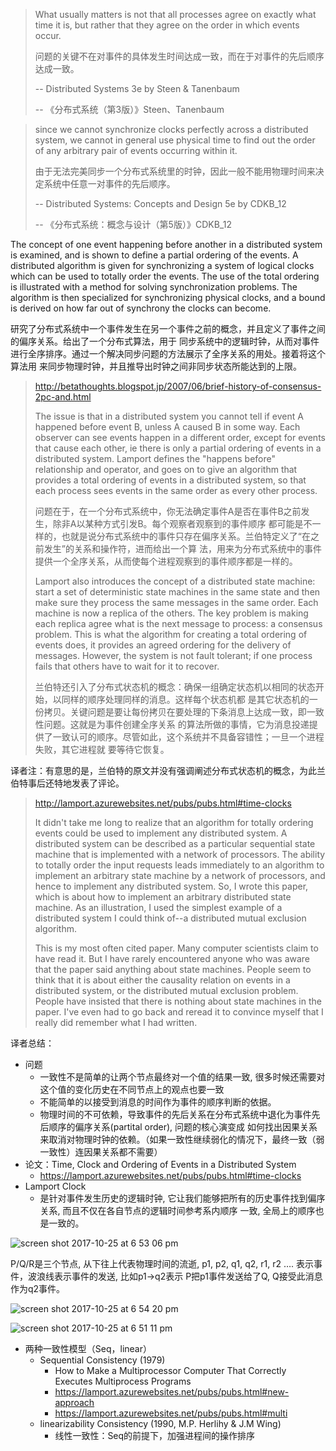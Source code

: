 > What usually matters is not that all processes agree on exactly what time it is, but rather that they agree
> on the order in which events occur.
>
> 问题的关键不在对事件的具体发生时间达成一致，而在于对事件的先后顺序达成一致。
>
> -- Distributed Systems 3e by Steen & Tanenbaum
>
> -- 《分布式系统（第3版）》Steen、Tanenbaum

> since we cannot synchronize clocks perfectly across a distributed system, we cannot in general use physical
> time to find out the order of any arbitrary pair of events occurring within it.
>
> 由于无法完美同步一个分布式系统里的时钟，因此一般不能用物理时间来决定系统中任意一对事件的先后顺序。
>
> -- Distributed Systems: Concepts and Design 5e by CDKB_12
>
> -- 《分布式系统：概念与设计（第5版）》CDKB_12

The concept of one event happening before another in a distributed system is examined, and is shown to define
a partial ordering of the events. A distributed algorithm is given for synchronizing a system of logical clocks
which can be used to totally order the events. The use of the total ordering is illustrated with a method for
solving synchronization problems. The algorithm is then specialized for synchronizing physical clocks, and a
bound is derived on how far out of synchrony the clocks can become.

研究了分布式系统中一个事件发生在另一个事件之前的概念，并且定义了事件之间的偏序关系。给出了一个分布式算法，用于
同步系统中的逻辑时钟，从而对事件进行全序排序。通过一个解决同步问题的方法展示了全序关系的用处。接着将这个算法用
来同步物理时钟，并且推导出时钟之间非同步状态所能达到的上限。

> http://betathoughts.blogspot.jp/2007/06/brief-history-of-consensus-2pc-and.html
>
> The issue is that in a distributed system you cannot tell if event A happened before event B, unless A caused B
> in some way. Each observer can see events happen in a different order, except for events that cause each other,
> ie there is only a partial ordering of events in a distributed system. Lamport defines the "happens before"
> relationship and operator, and goes on to give an algorithm that provides a total ordering of events in a
> distributed system, so that each process sees events in the same order as every other process.
>
> 问题在于，在一个分布式系统中，你无法确定事件A是否在事件B之前发生，除非A以某种方式引发B。每个观察者观察到的事件顺序
> 都可能是不一样的，也就是说分布式系统中的事件只存在偏序关系。兰伯特定义了“在之前发生”的关系和操作符，进而给出一个算
> 法，用来为分布式系统中的事件提供一个全序关系，从而使每个进程观察到的事件顺序都是一样的。
>
> Lamport also introduces the concept of a distributed state machine: start a set of deterministic state machines
> in the same state and then make sure they process the same messages in the same order. Each machine is now a
> replica of the others. The key problem is making each replica agree what is the next message to process: a
> consensus problem. This is what the algorithm for creating a total ordering of events does, it provides an agreed
> ordering for the delivery of messages. However, the system is not fault tolerant; if one process fails that others
> have to wait for it to recover.
>
> 兰伯特还引入了分布式状态机的概念：确保一组确定状态机以相同的状态开始，以同样的顺序处理同样的消息。这样每个状态机都
> 是其它状态机的一份拷贝。关键问题是要让每份拷贝在要处理的下条消息上达成一致，即一致性问题。这就是为事件创建全序关系
> 的算法所做的事情，它为消息投递提供了一致认可的顺序。尽管如此，这个系统并不具备容错性；一旦一个进程失败，其它进程就
> 要等待它恢复。

译者注：有意思的是，兰伯特的原文并没有强调阐述分布式状态机的概念，为此兰伯特事后还特地发表了评论。

> http://lamport.azurewebsites.net/pubs/pubs.html#time-clocks
>
> It didn't take me long to realize that an algorithm for totally ordering events could be used to implement any
> distributed system.  A distributed system can be described as a particular sequential state machine that is
> implemented with a network of processors.  The ability to totally order the input requests leads immediately
> to an algorithm to implement an arbitrary state machine by a network of processors, and hence to implement any
> distributed system.  So, I wrote this paper, which is about how to implement an arbitrary distributed state machine.
> As an illustration, I used the simplest example of a distributed system I could think of--a distributed mutual
> exclusion algorithm.
>
> This is my most often cited paper.  Many computer scientists claim to have read it.  But I have rarely encountered
> anyone who was aware that the paper said anything about state machines.  People seem to think that it is about
> either the causality relation on events in a distributed system, or the distributed mutual exclusion problem.
> People have insisted that there is nothing about state machines in the paper.  I've even had to go back and reread
> it to convince myself that I really did remember what I had written.

译者总结：

* 问题
  - 一致性不是简单的让两个节点最终对一个值的结果一致, 很多时候还需要对这个值的变化历史在不同节点上的观点也要一致
  - 不能简单的以接受到消息的时间作为事件的顺序判断的依据。
  - 物理时间的不可依赖，导致事件的先后关系在分布式系统中退化为事件先后顺序的偏序关系(partital order), 问题的核心演变成
    如何找出因果关系来取消对物理时钟的依赖。（如果一致性继续弱化的情况下，最终一致（弱一致性）连因果关系都不需要）
* 论文：Time, Clock and Ordering of Events in a Distributed System
   * https://lamport.azurewebsites.net/pubs/pubs.html#time-clocks
* Lamport Clock
  - 是针对事件发生历史的逻辑时钟, 它让我们能够把所有的历史事件找到偏序关系, 而且不仅在各自节点的逻辑时间参考系内顺序
    一致, 全局上的顺序也是一致的。

![screen shot 2017-10-25 at 6 53 06 pm](https://user-images.githubusercontent.com/1134993/31995139-d625ea56-b948-11e7-9b81-468651250f7f.png)

P/Q/R是三个节点, 从下往上代表物理时间的流逝, p1, p2, q1, q2, r1, r2 …. 表示事件，波浪线表示事件的发送, 比如p1->q2表示
P把p1事件发送给了Q, Q接受此消息作为q2事件。

![screen shot 2017-10-25 at 6 54 20 pm](https://user-images.githubusercontent.com/1134993/31995186-01abe57c-b949-11e7-91c5-f3e3d159e965.png)

![screen shot 2017-10-25 at 6 51 11 pm](https://user-images.githubusercontent.com/1134993/31995072-998fbe28-b948-11e7-8d43-510a3e766b9a.png)

* 两种一致性模型（Seq，linear）
   - Sequential Consistency (1979)
     * How to Make a Multiprocessor Computer That Correctly Executes Multiprocess Programs
     * https://lamport.azurewebsites.net/pubs/pubs.html#new-approach
     * https://lamport.azurewebsites.net/pubs/pubs.html#multi
   - linearizability Consistency (1990, M.P. Herlihy & J.M Wing)
     * 线性一致性：Seq的前提下，加强进程间的操作排序

